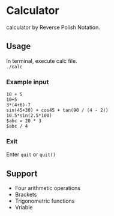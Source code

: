 # Calculator
calculator by Reverse Polish Notation.

## Usage
In terminal, execute calc file.  
`./calc`  

### Example input
```
10 + 5
10+5
3*(4+6)-7
sin(45+30) + cos45 + tan(90 / (4 - 2))
10.5*sin(2.5*100)
$abc = 20 * 3
$abc / 4
```

### Exit
Enter `quit` or `quit()`

## Support

* Four arithmetic operations  
* Brackets  
* Trigonometric functions  
* Vriable


